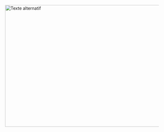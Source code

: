 <img src="https://i.giphy.com/media/v1.Y2lkPTc5MGI3NjExNTh5cnZrNno0M20yM2NwN2UxMXRwOTNlY2hudzNxZWYyZzZqcm1tZCZlcD12MV9pbnRlcm5hbF9naWZfYnlfaWQmY3Q9Zw/bubqkrK3Sj9xnvRgEh/giphy.gif" alt="Texte alternatif" width="800" height="400" />
